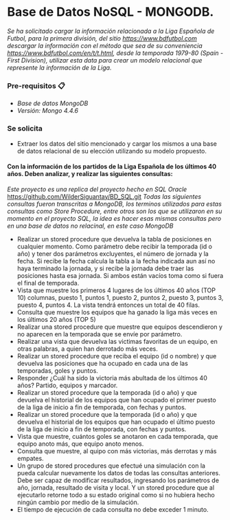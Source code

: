 # Base de Datos NoSQL - MONGODB.
 

_Se ha solicitado cargar la información relacionada a la Liga Española de Futbol, para la primera 
división, del sitio https://www.bdfutbol.com descargar la información con el método que sea 
de su conveniencia https://www.bdfutbol.com/en/t/t.html, desde la temporada 1979-80 (Spain -
First Division), utilizar esta data para crear un modelo relacional que represente la información de la 
Liga._

### Pre-requisitos 📋
- _Base de datos MongoDB_ 
- _Versión: Mongo 4.4.6_ 

### Se solicita
 -  Extraer los datos del sitio mencionado y cargar los mismos a una base de datos relacional de 
su elección utilizando su modelo propuesto.
#### Con la información de los partidos de la Liga Española de los últimos 40 años. Deben  analizar, y realizar las siguientes consultas:

_Este proyecto es una replica del proyecto hecho en SQL Oracle_  https://github.com/WilderSiguantay/BD_SQL.git
_Todas las siguientes consultas fueron transcritas a MongoDB, los terminos utilizados para estas consultas como Store Procedure, entre otros_
_son los que se utilizaron en su momento en el proyecto SQL, la idea es hacer esas mismas consultas pero en una base de datos no relacinal,_ 
_en este caso MongoDB_ 

- Realizar un stored procedure que devuelva la tabla de posiciones en cualquier 
momento. Como parámetro debe recibir la temporada (id o año) y tener dos 
parámetros excluyentes, el número de jornada y la fecha. Si recibe la fecha calcula 
la tabla a la fecha indicada aun así no haya terminado la jornada, y si recibe la 
jornada debe traer las posiciones hasta esa jornada. Si ambos están vacíos toma 
como si fuera el final de temporada. 
- Vista que muestre los primeros 4 lugares de los últimos 40 años (TOP 10) columnas, 
puesto 1, puntos 1, puesto 2, puntos 2, puesto 3, puntos 3, puesto 4, puntos 4. La 
vista tendrá entonces un total de 40 filas. 
- Consulta que muestre los equipos que ha ganado la liga más veces en los últimos 20 
años (TOP 5)
- Realizar una stored procedure que muestre que equipos descendieron y no 
aparecen en la temporada que se envíe por parámetro.
- Realizar una vista que devuelva las victimas favoritas de un equipo, en otras 
palabras, a quien han derrotado más veces. 
- Realizar un stored procedure que reciba el equipo (id o nombre) y que devuelva las 
posiciones que ha ocupado en cada una de las temporadas, goles y puntos.
- Responder ¿Cuál ha sido la victoria más abultada de los últimos 40 años? Partido, 
equipos y marcador.
- Realizar un stored procedure que la temporada (id o año) y que devuelva el historial 
de los equipos que han ocupado el primer puesto de la liga de inicio a fin de 
temporada, con fechas y puntos. 
- Realizar un stored procedure que la temporada (id o año) y que devuelva el historial 
de los equipos que han ocupado el último puesto de la liga de inicio a fin de 
temporada, con fechas y puntos.
- Vista que muestre, cuántos goles se anotaron en cada temporada, que equipo anoto 
más, que equipo anoto menos.
- Consulta que muestre, al quipo con más victorias, más derrotas y más empates. 
- Un grupo de stored procedures que efectué una simulación con la pueda calcular 
nuevamente los datos de todas las consultas anteriores. Debe ser capaz de modificar 
resultados, ingresando los parámetros de año, jornada, resultado de visita y local. Y 
un stored procedure que al ejecutarlo retorne todo a su estado original como si no 
hubiera hecho ningún cambio por medio de la simulación. 
- El tiempo de ejecución de cada consulta no debe exceder 1 minuto.



